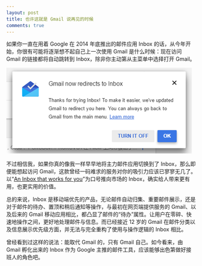 ```yaml
---
layout: post
title: 也许这就是 Gmail 说再见的时候
comments: true
---
```


如果你一直在用着 Google 在 2014 年底推出的邮件应用 Inbox 的话，从今年开始，你很有可能将逐渐想不起自己上一次使用 Gmail 是什么时候：现在访问 Gmail 的链接都将自动跳转到 Inbox，除非你主动第从主菜单中选择打开 Gmail。

![Inbox](\assets\2016_01\inbox.png)

不过相信我，如果你真的像我一样早早地将主力邮件应用切换到了 Inbox，那么即便能想起访问 Gmail，这款曾经一码难求的服务对你的吸引力应该已寥寥无几了。以“[An Inbox that works for you](https://googleblog.blogspot.com/2014/10/an-inbox-that-works-for-you.html)”为口号推向市场的 Inbox，确实给人带来更有用，也更实用的价值。

总的来说，Inbox 是移动端优先的产品，无论邮件自动归集、重要邮件展示，还是对于邮件的待办、置顶和稍后通知等操作，与最初在网页端提供服务的 Gmail、以及后来的 Gmail 移动应用相比，都凸显了邮件的“待办”属性。让用户在零碎、快速地操作之间，更好地处理邮件与信息。而已经接近 12 岁的 Gmail 在邮件分类以及信息展示优先级方面，并无法与完全重构了使用与操作逻辑的 Inbox 相比。

曾经看到过这样的说法：能取代 Gmail 的，只有 Gmail 自己。如今看来，由 Gmail 孵化出来的 Inbox 作为 Google 主推的邮件工具，应该能够出色第做好接班人的角色吧。